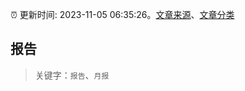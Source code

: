 :alarm_clock: 更新时间: 2023-11-05 06:35:26。[文章来源](/README.md)、[文章分类](/TAGS.md)

## 报告


> 关键字：`报告`、`月报`



